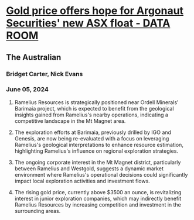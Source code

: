 # [Gold price offers hope for Argonaut Securities' new ASX float - DATA ROOM](https://advance.lexis.com/api/document?collection=news&id=urn:contentItem:6C62-B1M1-F0JP-W0PK-00000-00&context=1519360)
## The Australian
### Bridget Carter, Nick Evans
### June 05, 2024

1. Ramelius Resources is strategically positioned near Ordell Minerals' Barimaia project, which is expected to benefit from the geological insights gained from Ramelius's nearby operations, indicating a competitive landscape in the Mt Magnet area.

2. The exploration efforts at Barimaia, previously drilled by IGO and Genesis, are now being re-evaluated with a focus on leveraging Ramelius's geological interpretations to enhance resource estimation, highlighting Ramelius's influence on regional exploration strategies.

3. The ongoing corporate interest in the Mt Magnet district, particularly between Ramelius and Westgold, suggests a dynamic market environment where Ramelius's operational decisions could significantly impact local exploration activities and investment flows.

4. The rising gold price, currently above $3500 an ounce, is revitalizing interest in junior exploration companies, which may indirectly benefit Ramelius Resources by increasing competition and investment in the surrounding areas.